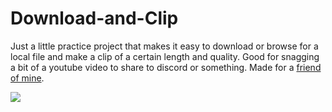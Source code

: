 # Download-and-Clip

Just a little practice project that makes it easy to download or browse for a local file and make a clip of a certain length and quality. Good for snagging a bit of a youtube video to share to discord or something. Made for a [friend of mine](https://github.com/ragnarok9x).

![](https://i.imgur.com/9tuL25R.png)
